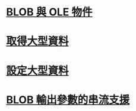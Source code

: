 # [BLOB 與 OLE 物件](blobs-and-ole-objects.md)
# [取得大型資料](getting-large-data.md)
# [設定大型資料](setting-large-data.md)
# [BLOB 輸出參數的串流支援](streaming-support-for-blob-output-parameters.md)
